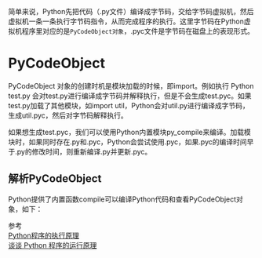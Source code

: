 简单来说，Python先把代码（.py文件）编译成字节码，交给字节码虚拟机，然后虚拟机一条一条执行字节码指令，从而完成程序的执行。这里字节码在Python虚拟机程序里对应的是`PyCodeObject对象`，.pyc文件是字节码在磁盘上的表现形式。

# PyCodeObject

PyCodeObject 对象的创建时机是模块加载的时候，即import。例如执行 Python test.py 会对test.py进行编译成字节码并解释执行，但是不会生成test.pyc。如果test.py加载了其他模块，如import util，Python会对util.py进行编译成字节码，生成util.pyc，然后对字节码解释执行。

如果想生成test.pyc，我们可以使用Python内置模块py_compile来编译。加载模块时，如果同时存在.py和.pyc，Python会尝试使用.pyc，如果.pyc的编译时间早于.py的修改时间，则重新编译.py并更新.pyc。


## 解析PyCodeObject

Python提供了内置函数compile可以编译Python代码和查看PyCodeObject对象，如下：





参考  
[Python程序的执行原理](http://tech.uc.cn/?p=1932)  
[谈谈 Python 程序的运行原理](http://www.restran.net/2015/10/22/how-python-code-run/)  


